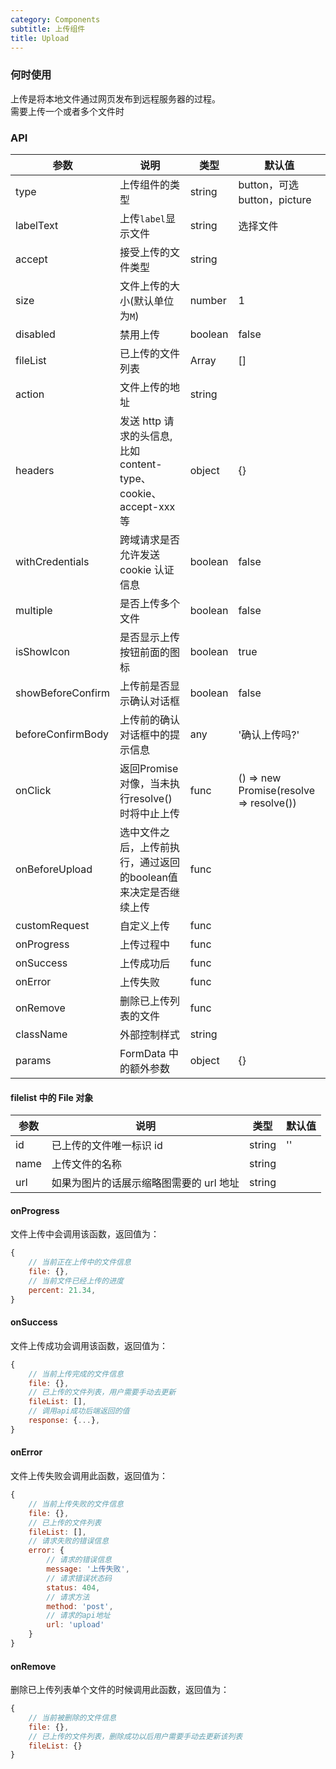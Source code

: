 ```yaml
---
category: Components
subtitle: 上传组件
title: Upload
---
```


### 何时使用

上传是将本地文件通过网页发布到远程服务器的过程。  
需要上传一个或者多个文件时

### API

| 参数              | 说明                                                            | 类型        | 默认值                       |
| ----------------- | --------------------------------------------------------------- | ----------- | ---------------------------- |
| type              | 上传组件的类型                                                  | string      | button，可选 button，picture |
| labelText         | 上传`label`显示文件                                             | string      | 选择文件                     |
| accept            | 接受上传的文件类型                                              | string      |                              |
| size              | 文件上传的大小(默认单位为`M`)                                   | number      | 1                            |
| disabled          | 禁用上传                                                        | boolean     | false                        |
| fileList          | 已上传的文件列表                                                | Array<File> | []                           |
| action            | 文件上传的地址                                                  | string      |                              |
| headers           | 发送 http 请求的头信息,比如 content-type、cookie、accept-xxx 等 | object      | {}                           |
| withCredentials   | 跨域请求是否允许发送 cookie 认证信息                            | boolean     | false                        |
| multiple          | 是否上传多个文件                                                | boolean     | false                        |
| isShowIcon        | 是否显示上传按钮前面的图标                                      | boolean     | true                         |
| showBeforeConfirm | 上传前是否显示确认对话框                                        | boolean     | false                        |
| beforeConfirmBody | 上传前的确认对话框中的提示信息                                  | any         | '确认上传吗?'                |
| onClick           | 返回Promise对像，当未执行resolve()时将中止上传  | func | () => new Promise(resolve => resolve())  |
| onBeforeUpload    | 选中文件之后，上传前执行，通过返回的boolean值来决定是否继续上传   | func        |                              |
| customRequest     | 自定义上传                                                      | func        |                              |
| onProgress        | 上传过程中                                                      | func        |                              |
| onSuccess         | 上传成功后                                                      | func        |                              |
| onError           | 上传失败                                                        | func        |                              |
| onRemove          | 删除已上传列表的文件                                            | func        |                              |
| className         | 外部控制样式                                                    | string      |                              |
| params            | FormData 中的额外参数                                                 | object      |    {}                          | 

#### filelist 中的 File 对象

| 参数 | 说明                                    | 类型   | 默认值 |
| ---- | --------------------------------------- | ------ | ------ |
| id   | 已上传的文件唯一标识 id                 | string | ''     |
| name | 上传文件的名称                          | string |        |
| url  | 如果为图片的话展示缩略图需要的 url 地址 | string |        |

#### onProgress

文件上传中会调用该函数，返回值为：

```js
{
    // 当前正在上传中的文件信息
    file: {},
    // 当前文件已经上传的进度
    percent: 21.34,
}
```

#### onSuccess

文件上传成功会调用该函数，返回值为：

```js
{
    // 当前上传完成的文件信息
    file: {},
    // 已上传的文件列表，用户需要手动去更新
    fileList: [],
    // 调用api成功后端返回的值
    response: {...},
}
```

#### onError

文件上传失败会调用此函数，返回值为：

```js
{
    // 当前上传失败的文件信息
    file: {},
    // 已上传的文件列表
    fileList: [],
    // 请求失败的错误信息
    error: {
        // 请求的错误信息
        message: '上传失败',
        // 请求错误状态码
        status: 404,
        // 请求方法
        method: 'post',
        // 请求的api地址
        url: 'upload'
    }
}
```

#### onRemove

删除已上传列表单个文件的时候调用此函数，返回值为：

```js
{
    // 当前被删除的文件信息
    file: {},
    // 已上传的文件列表，删除成功以后用户需要手动去更新该列表
    fileList: {}
}
```
